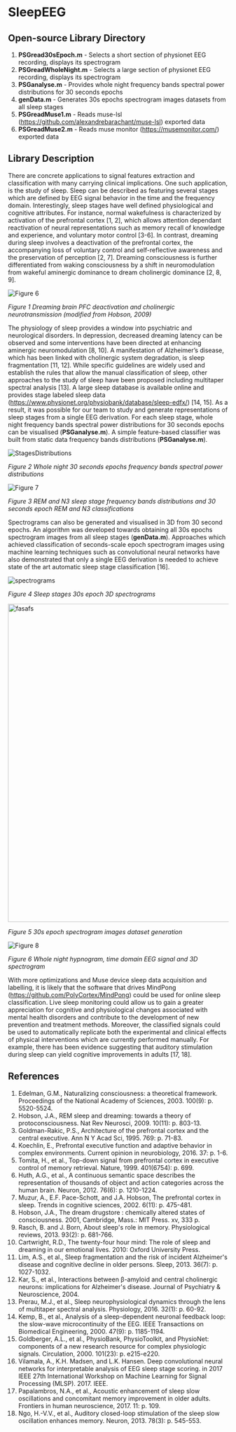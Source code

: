 # SleepEEG

##  Open-source Library Directory

1.  **PSGread30sEpoch.m** - Selects a short section of physionet EEG recording, displays its spectrogram
2.  **PSGreadWholeNight.m** - Selects a large section of physionet EEG recording, displays its spectrogram  
3.  **PSGanalyse.m** - Provides whole night frequency bands spectral power distributions for 30 seconds epochs
4.  **genData.m** - Generates 30s epochs spectrogram images datasets from all sleep stages
5.  **PSGreadMuse1.m** - Reads muse-lsl (https://github.com/alexandrebarachant/muse-lsl) exported data 
6.  **PSGreadMuse2.m** - Reads muse monitor (https://musemonitor.com/) exported data	

##  Library Description

There are concrete applications to signal features extraction and classification with many carrying clinical implications.  One such application, is the study of sleep.  Sleep can be described as featuring several stages which are defined by EEG signal behavior in the time and the frequency domain.  Interestingly, sleep stages have well defined physiological and cognitive attributes.  For instance, normal wakefulness is characterized by activation of the prefrontal cortex [1, 2], which allows attention dependant reactivation of neural representations such as memory recall of knowledge and experience, and voluntary motor control [3-6].  In contrast, dreaming during sleep involves a deactivation of the prefrontal cortex, the accompanying loss of voluntary control and self-reflective awareness and the preservation of perception [2, 7].  Dreaming consciousness is further differentiated from waking consciousness by a shift in neuromodulation from wakeful aminergic dominance to dream cholinergic dominance [2, 8, 9].

![Figure 6](https://user-images.githubusercontent.com/35876258/56073546-174ca800-5d74-11e9-9bdd-269b8203d9b3.png)

*Figure 1 Dreaming brain PFC deactivation and cholinergic neurotransmission (modified from Hobson, 2009)*

The physiology of sleep provides a window into psychiatric and neurological disorders.  In depression, decreased dreaming latency can be observed and some interventions have been directed at enhancing aminergic neuromodulation [8, 10].  A manifestation of Alzheimer’s disease, which has been linked with cholinergic system degradation, is sleep fragmentation [11, 12].  While specific guidelines are widely used and establish the rules that allow the manual classification of sleep, other approaches to the study of sleep have been proposed including multitaper spectral analysis [13].  A large sleep database is available online and provides stage labeled sleep data (https://www.physionet.org/physiobank/database/sleep-edfx/) [14, 15].  As a result, it was possible for our team to study and generate representations of sleep stages from a single EEG derivation. For each sleep stage, whole night frequency bands spectral power distributions for 30 seconds epochs can be visualised (**PSGanalyse.m**).  A simple feature-based classifier was built from static data frequency bands distributions (**PSGanalyse.m**).

![StagesDistributions](https://user-images.githubusercontent.com/35876258/56073590-ef117900-5d74-11e9-8f4d-13d2a17a446c.png)

*Figure 2 Whole night 30 seconds epochs frequency bands spectral power distributions*

![Figure 7](https://user-images.githubusercontent.com/35876258/56073615-444d8a80-5d75-11e9-9c3f-fc1514ddf4b6.png)

*Figure 3 REM and N3 sleep stage frequency bands distributions and 30 seconds epoch REM and N3 classifications*

Spectrograms can also be generated and visualised in 3D from 30 second epochs.  An algorithm was developed towards obtaining all 30s epochs spectrogram images from all sleep stages (**genData.m**).  Approaches which achieved classification of seconds-scale epoch spectrogram images using machine learning techniques such as convolutional neural networks have also demonstrated that only a single EEG derivation is needed to achieve state of the art automatic sleep stage classification [16].

![spectrograms](https://user-images.githubusercontent.com/35876258/56073645-a3130400-5d75-11e9-8185-183de9b0f20d.png)

*Figure 4 Sleep stages 30s epoch 3D spectrograms*

<img width="727" alt="fasafs" src="https://user-images.githubusercontent.com/35876258/56073697-5da30680-5d76-11e9-8958-6327b98ee5dc.png">

*Figure 5 30s epoch spectrogram images dataset generation*

![Figure 8](https://user-images.githubusercontent.com/35876258/56073725-ad81cd80-5d76-11e9-94b1-e2c1857e7e82.png)

*Figure 6 Whole night hypnogram, time domain EEG signal and 3D spectrogram*

With more optimizations and Muse device sleep data acquisition and labelling, it is likely that the software that drives MindPong (https://github.com/PolyCortex/MindPong) could be used for online sleep classification.  Live sleep monitoring could allow us to gain a greater appreciation for cognitive and physiological changes associated with mental health disorders and contribute to the development of new prevention and treatment methods.  Moreover, the classified signals could be used to automatically replicate both the experimental and clinical effects of physical interventions which are currently performed manually.  For example, there has been evidence suggesting that auditory stimulation during sleep can yield cognitive improvements in adults [17, 18]. 

##  References

1.	Edelman, G.M., Naturalizing consciousness: a theoretical framework. Proceedings of the National Academy of Sciences, 2003. 100(9): p. 5520-5524.
2.	Hobson, J.A., REM sleep and dreaming: towards a theory of protoconsciousness. Nat Rev Neurosci, 2009. 10(11): p. 803-13.
3.	Goldman-Rakic, P.S., Architecture of the prefrontal cortex and the central executive. Ann N Y Acad Sci, 1995. 769: p. 71-83.
4.	Koechlin, E., Prefrontal executive function and adaptive behavior in complex environments. Current opinion in neurobiology, 2016. 37: p. 1-6.
5.	Tomita, H., et al., Top-down signal from prefrontal cortex in executive control of memory retrieval. Nature, 1999. 401(6754): p. 699.
6.	Huth, A.G., et al., A continuous semantic space describes the representation of thousands of object and action categories across the human brain. Neuron, 2012. 76(6): p. 1210-1224.
7.	Muzur, A., E.F. Pace-Schott, and J.A. Hobson, The prefrontal cortex in sleep. Trends in cognitive sciences, 2002. 6(11): p. 475-481.
8.	Hobson, J.A., The dream drugstore : chemically altered states of consciousness. 2001, Cambridge, Mass.: MIT Press. xv, 333 p.
9.	Rasch, B. and J. Born, About sleep's role in memory. Physiological reviews, 2013. 93(2): p. 681-766.
10.	Cartwright, R.D., The twenty-four hour mind: The role of sleep and dreaming in our emotional lives. 2010: Oxford University Press.
11.	Lim, A.S., et al., Sleep fragmentation and the risk of incident Alzheimer's disease and cognitive decline in older persons. Sleep, 2013. 36(7): p. 1027-1032.
12.	Kar, S., et al., Interactions between β-amyloid and central cholinergic neurons: implications for Alzheimer's disease. Journal of Psychiatry & Neuroscience, 2004.
13.	Prerau, M.J., et al., Sleep neurophysiological dynamics through the lens of multitaper spectral analysis. Physiology, 2016. 32(1): p. 60-92.
14.	Kemp, B., et al., Analysis of a sleep-dependent neuronal feedback loop: the slow-wave microcontinuity of the EEG. IEEE Transactions on Biomedical Engineering, 2000. 47(9): p. 1185-1194.
15.	Goldberger, A.L., et al., PhysioBank, PhysioToolkit, and PhysioNet: components of a new research resource for complex physiologic signals. Circulation, 2000. 101(23): p. e215-e220.
16.	Vilamala, A., K.H. Madsen, and L.K. Hansen. Deep convolutional neural networks for interpretable analysis of EEG sleep stage scoring. in 2017 IEEE 27th International Workshop on Machine Learning for Signal Processing (MLSP). 2017. IEEE.
17.	Papalambros, N.A., et al., Acoustic enhancement of sleep slow oscillations and concomitant memory improvement in older adults. Frontiers in human neuroscience, 2017. 11: p. 109.
18.	Ngo, H.-V.V., et al., Auditory closed-loop stimulation of the sleep slow oscillation enhances memory. Neuron, 2013. 78(3): p. 545-553.


